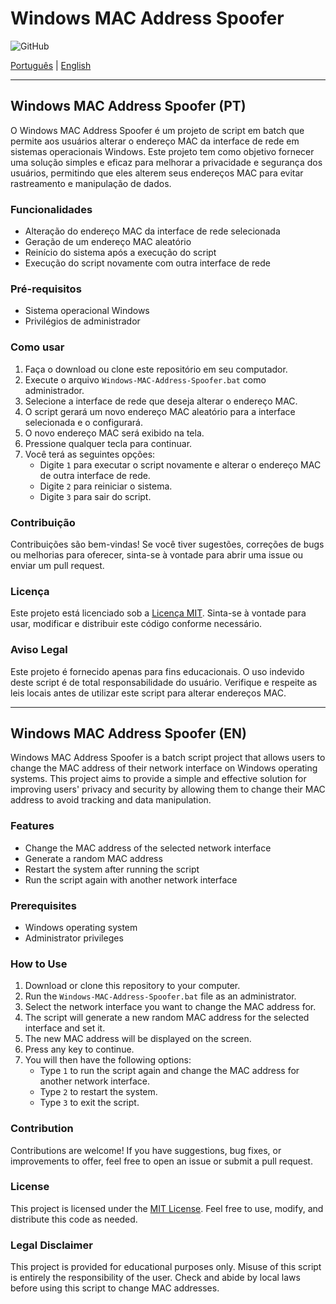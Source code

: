 # Windows MAC Address Spoofer

![GitHub](https://img.shields.io/github/license/dougkalash/change-mac)

[Português](#windows-mac-address-spoofer-pt) | [English](#windows-mac-address-spoofer-en)

---

## Windows MAC Address Spoofer (PT)

O Windows MAC Address Spoofer é um projeto de script em batch que permite aos usuários alterar o endereço MAC da interface de rede em sistemas operacionais Windows. Este projeto tem como objetivo fornecer uma solução simples e eficaz para melhorar a privacidade e segurança dos usuários, permitindo que eles alterem seus endereços MAC para evitar rastreamento e manipulação de dados.

### Funcionalidades

- Alteração do endereço MAC da interface de rede selecionada
- Geração de um endereço MAC aleatório
- Reinício do sistema após a execução do script
- Execução do script novamente com outra interface de rede

### Pré-requisitos

- Sistema operacional Windows
- Privilégios de administrador

### Como usar

1. Faça o download ou clone este repositório em seu computador.
2. Execute o arquivo `Windows-MAC-Address-Spoofer.bat` como administrador.
3. Selecione a interface de rede que deseja alterar o endereço MAC.
4. O script gerará um novo endereço MAC aleatório para a interface selecionada e o configurará.
5. O novo endereço MAC será exibido na tela.
6. Pressione qualquer tecla para continuar.
7. Você terá as seguintes opções:
   - Digite `1` para executar o script novamente e alterar o endereço MAC de outra interface de rede.
   - Digite `2` para reiniciar o sistema.
   - Digite `3` para sair do script.

### Contribuição

Contribuições são bem-vindas! Se você tiver sugestões, correções de bugs ou melhorias para oferecer, sinta-se à vontade para abrir uma issue ou enviar um pull request.

### Licença

Este projeto está licenciado sob a [Licença MIT](https://github.com/dougkalash/change-mac/blob/main/LICENSE.txt). Sinta-se à vontade para usar, modificar e distribuir este código conforme necessário.

### Aviso Legal

Este projeto é fornecido apenas para fins educacionais. O uso indevido deste script é de total responsabilidade do usuário. Verifique e respeite as leis locais antes de utilizar este script para alterar endereços MAC.

---

## Windows MAC Address Spoofer (EN)

Windows MAC Address Spoofer is a batch script project that allows users to change the MAC address of their network interface on Windows operating systems. This project aims to provide a simple and effective solution for improving users' privacy and security by allowing them to change their MAC address to avoid tracking and data manipulation.

### Features

- Change the MAC address of the selected network interface
- Generate a random MAC address
- Restart the system after running the script
- Run the script again with another network interface

### Prerequisites

- Windows operating system
- Administrator privileges

### How to Use

1. Download or clone this repository to your computer.
2. Run the `Windows-MAC-Address-Spoofer.bat` file as an administrator.
3. Select the network interface you want to change the MAC address for.
4. The script will generate a new random MAC address for the selected interface and set it.
5. The new MAC address will be displayed on the screen.
6. Press any key to continue.
7. You will then have the following options:
   - Type `1` to run the script again and change the MAC address for another network interface.
   - Type `2` to restart the system.
   - Type `3` to exit the script.

### Contribution

Contributions are welcome! If you have suggestions, bug fixes, or improvements to offer, feel free to open an issue or submit a pull request.

### License

This project is licensed under the [MIT License](https://github.com/dougkalash/change-mac/blob/main/LICENSE.txt). Feel free to use, modify, and distribute this code as needed.

### Legal Disclaimer

This project is provided for educational purposes only. Misuse of this script is entirely the responsibility of the user. Check and abide by local laws before using this script to change MAC addresses.
